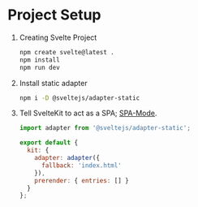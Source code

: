 # Project Setup

1. Creating Svelte Project

    ```bash
    npm create svelte@latest .
    npm install
    npm run dev
    ```

2. Install static adapter

    ```bash
    npm i -D @sveltejs/adapter-static
    ```

3. Tell SvelteKit to act as a SPA; [SPA-Mode](https://kit.svelte.dev/docs/adapter-static#spa-mode).

    ```javascript
    import adapter from '@sveltejs/adapter-static';
 
    export default {
      kit: {
        adapter: adapter({
          fallback: 'index.html'
        }),
        prerender: { entries: [] }
      }
    };
    ```
